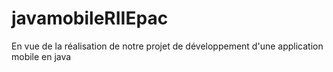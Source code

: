 # javamobileRIIEpac
En vue de la réalisation de notre projet de développement d'une application mobile en java
